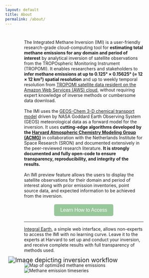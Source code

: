 ```yaml
---
layout: default
title: About
permalink: /about/
---
```


<style>
  .pageWrapper {
    padding: 3% 12%;
  }

  #access-btn {
    background-color: #98c89a;
    color: white;
    border: none;
    padding: 10px 20px;
    text-align: center;
    text-decoration: none;
    display: inline-block;
    font-size: 16px;
    margin: 4px 2px;
    cursor: pointer;
    border-radius: 5px;
    transition: all 300ms ease-in-out;
  }

  #access-btn:hover {
    background-color: #719873;
  }

  @media (max-width: 768px) {
    .pageWrapper {
      padding: 5% 5%;
      width: 100% !important;
    }

    #plot {
      scale: 0.7 !important;
    }

  }
</style>


<div class="pageWrapper">

<p>
The Integrated Methane Inversion (IMI) is a user-friendly research-grade cloud-computing tool for <strong>estimating total methane emissions for any domain and period of interest</strong> by analytical inversion of satellite observations from the TROPOspheric Monitoring Instrument (TROPOMI). It enables researchers and stakeholders
to <strong>infer methane emissions at up to 0.125° × 0.15625° (≈ 12 × 12 km²) spatial resolution</strong> and up to weekly temporal resolution from <a href="https://registry.opendata.aws/sentinel5p/">TROPOMI satellite data resident on the Amazon Web Services (AWS) cloud</a>, without requiring
expert knowledge of inverse methods or cumbersome data download. 
<br>
<br>
The IMI uses the <a href="https://geos-chem.org">GEOS-Chem 3-D chemical transport model</a> driven by NASA Goddard Earth Observing System (GEOS) meteorological data as a forward model for the inversion. It uses
<strong>cutting-edge algorithms developed by the <a href="https://acmg.seas.harvard.edu/">Harvard Atmospheric Chemistry Modeling Group (ACMG)</a></strong> in collaboration with the Netherlands Institute for Space Research (SRON) and documented extensively in the peer-reviewed research literature. <strong>It is strongly documented and fully open-code to ensure transparency, reproducibility, and integrity of the results.</strong>
<br>
<br>
An IMI preview feature allows the users to display the satellite observations for their domain and period of interest along with prior emission inventories, point source data, and expected information to be achieved from the inversion.
</p>

<div style="display: flex; justify-content: center; align-items: center">
	<a href="{{ site.baseurl }}#topTwoColumn">
		<button id="access-btn">Learn How to Access</button>
    </a>
</div>

<hr />
<p>
<a href="https://integralearth.github.io">Integral Earth</a>, a simple web interface, allows non-experts to access
the IMI with no learning curve. Leave it to the experts at Harvard to set up and conduct your inversion, and receive complete results with
full transparency of methods used.
</p>

<p>
	<img src="{{ site.baseurl }}/assets/plots/model.png" alt="Image depicting inversion workflow" style="transform: scale(1.4)"/>&nbsp;&nbsp;
	<img src="{{ site.baseurl }}/assets/plots/optimized_emissions.png" alt="Map of optimized methane emissions" style="transform: scale(0.99);"/>&nbsp;
	<img src="{{ site.baseurl }}/assets/plots/emissions_timeline.png" alt="Methane emission timeseries" style="transform: scale(0.99);"/>
</p>

</div>